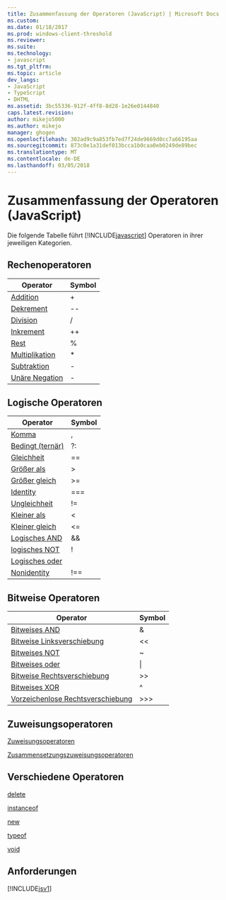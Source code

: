 ```yaml
---
title: Zusammenfassung der Operatoren (JavaScript) | Microsoft Docs
ms.custom: 
ms.date: 01/18/2017
ms.prod: windows-client-threshold
ms.reviewer: 
ms.suite: 
ms.technology:
- javascript
ms.tgt_pltfrm: 
ms.topic: article
dev_langs:
- JavaScript
- TypeScript
- DHTML
ms.assetid: 3bc55336-912f-4ff8-8d28-1e26e0144840
caps.latest.revision: 
author: mikejo5000
ms.author: mikejo
manager: ghogen
ms.openlocfilehash: 302ad9c9a853fb7ed7f24de9669d0cc7a66195aa
ms.sourcegitcommit: 873c0e1a31def013bcca1b0caa0eb0249de89bec
ms.translationtype: MT
ms.contentlocale: de-DE
ms.lasthandoff: 03/05/2018
---
```

# <a name="operator-summary-javascript"></a>Zusammenfassung der Operatoren (JavaScript)
Die folgende Tabelle führt [!INCLUDE[javascript](../../javascript/includes/javascript-md.md)] Operatoren in ihrer jeweiligen Kategorien.  
  
## <a name="computational-operators"></a>Rechenoperatoren  
  
|Operator|Symbol|  
|--------------|------------|  
|[Addition](../../javascript/reference/addition-operator-decrement-javascript.md)|+|  
|[Dekrement](../../javascript/reference/increment-and-decrement-operators-javascript.md)|--|  
|[Division](../../javascript/reference/division-operator-decrement-javascript.md)|/|  
|[Inkrement](../../javascript/reference/increment-and-decrement-operators-javascript.md)|++|  
|[Rest](../../javascript/reference/modulus-operator-decrementjavascript.md)|%|  
|[Multiplikation](../../javascript/reference/multiplication-operator-decrement-javascript.md)|*|  
|[Subtraktion](../../javascript/reference/subtraction-operator-decrement-javascript.md)|-|  
|[Unäre Negation](../../javascript/reference/subtraction-operator-decrement-javascript.md)|-|  
  
## <a name="logical-operators"></a>Logische Operatoren  
  
|Operator|Symbol|  
|--------------|------------|  
|[Komma](../../javascript/reference/comma-operator-decrement-javascript.md)|,|  
|[Bedingt (ternär)](../../javascript/reference/conditional-ternary-operator-decrement-javascript.md)|?:|  
|[Gleichheit](../../javascript/reference/comparison-operators-javascript.md)|==|  
|[Größer als](../../javascript/reference/comparison-operators-javascript.md)|>|  
|[Größer gleich](../../javascript/reference/comparison-operators-javascript.md)|>=|  
|[Identity](../../javascript/reference/comparison-operators-javascript.md)|===|  
|[Ungleichheit](../../javascript/reference/comparison-operators-javascript.md)|!=|  
|[Kleiner als](../../javascript/reference/comparison-operators-javascript.md)|<|  
|[Kleiner gleich](../../javascript/reference/comparison-operators-javascript.md)|<=|  
|[Logisches AND](../../javascript/reference/logical-and-operator-decrement-javascript.md)|&&|  
|[logisches NOT](../../javascript/reference/logical-not-operator-decrement-exclpt-javascript.md)|!|  
|[Logisches oder](../../javascript/reference/logical-or-operator-decrement-javascript.md)||||  
|[Nonidentity](../../javascript/reference/comparison-operators-javascript.md)|!==|  
  
## <a name="bitwise-operators"></a>Bitweise Operatoren  
  
|Operator|Symbol|  
|--------------|------------|  
|[Bitweises AND](../../javascript/reference/bitwise-and-operator-decrement-javascript.md)|&|  
|[Bitweise Linksverschiebung](../../javascript/reference/bitwise-left-shift-operator-decrement-javascript.md)|<\<|  
|[Bitweises NOT](../../javascript/reference/bitwise-not-operator-decrement-tilde-javascript.md)|~|  
|[Bitweises oder](../../javascript/reference/bitwise-or-operator-decrement-javascript.md)|&#124;|  
|[Bitweise Rechtsverschiebung](../../javascript/reference/bitwise-right-shift-operator-decrement-javascript.md)|>>|  
|[Bitweises XOR](../../javascript/reference/bitwise-xor-operator-decrement-hat-javascript.md)|^|  
|[Vorzeichenlose Rechtsverschiebung](../../javascript/reference/unsigned-right-shift-operator-decrement-javascript.md)|>>>|  
  
## <a name="assignment-operators"></a>Zuweisungsoperatoren  
 [Zuweisungsoperatoren](../../javascript/reference/assignment-operator-decrement-equal-javascript.md)  
  
 [Zusammensetzungszuweisungsoperatoren](../../javascript/reference/compound-assignment-operators-javascript.md)  
  
## <a name="miscellaneous-operators"></a>Verschiedene Operatoren  
 [delete](../../javascript/reference/delete-operator-decrementjavascript.md)  
  
 [instanceof](../../javascript/reference/instanceof-operator-decrementjavascript.md)  
  
 [new](../../javascript/reference/new-operator-decrementjavascript.md)  
  
 [typeof](../../javascript/reference/typeof-operator-decrementjavascript.md)  
  
 [void](../../javascript/reference/void-operator-decrementjavascript.md)  
  
## <a name="requirements"></a>Anforderungen  
 [!INCLUDE[jsv1](../../javascript/misc/includes/jsv1-md.md)]
